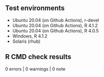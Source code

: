 ## Test environments

* Ubuntu 20.04 (on Github Actions), r-devel
* Ubuntu 20.04 (on Github Actions), R 4.1.2
* Ubuntu 20.04 (on Github Actions), R 4.0.5
* Windows, R 4.1.2
* Solaris (rhub)

## R CMD check results

0 errors | 0 warnings | 0 note
